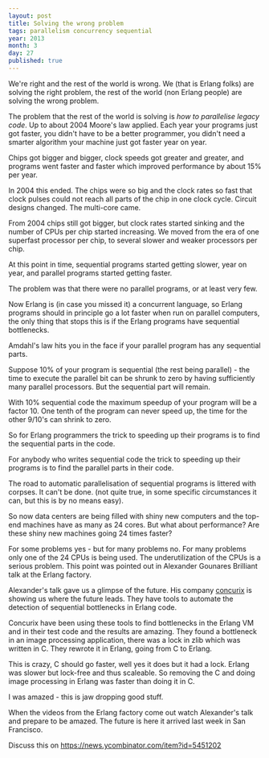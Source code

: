 ```yaml
---
layout: post
title: Solving the wrong problem
tags: parallelism concurrency sequential
year: 2013
month: 3
day: 27
published: true
---
```


We're right and the rest of the world is wrong. We (that is Erlang
folks) are solving the right problem, the rest of the world (non
Erlang people) are solving the wrong problem.

The problem that the rest of the world is solving is <i>how to
parallelise legacy code</i>. Up to about 2004 Moore's law
applied. Each year your programs just got faster, you didn't have to
be a better programmer, you didn't need a smarter algorithm your
machine just got faster year on year.

Chips got bigger and bigger, clock speeds got greater and greater,
and programs went faster and faster which improved performance by about
15% per year.

In 2004 this ended. The chips were so big and the clock rates so fast
that clock pulses could not reach all parts of the chip in one
clock cycle. Circuit designs changed. The multi-core came.

From 2004 chips still got bigger, but clock rates started sinking and
the number of CPUs per chip started increasing. We moved from the era
of one superfast processor per chip, to several slower and weaker
processors per chip.

At this point in time, sequential programs started getting slower, year on year,
and parallel programs started getting faster.

The problem was that there were no parallel programs, or at least very few.

Now Erlang is (in case you missed it) a concurrent language, so Erlang
programs should in principle go a lot faster when run on parallel
computers, the only thing that stops this is if the Erlang programs
have sequential bottlenecks.

Amdahl's law hits you in the face if your parallel program has any sequential parts.

Suppose 10% of your program is sequential (the rest being parallel) -
the time to execute the parallel bit can be shrunk to zero by having
sufficiently many parallel processors. But the sequential part will
remain.

With 10% sequential code the maximum speedup of your program will be a
factor 10. One tenth of the program can never speed up, the time for
the other 9/10's can shrink to zero.

So for Erlang programmers the trick to speeding up their programs is
to find the sequential parts in the code.

For anybody who writes sequential code the trick to speeding up their
programs is to find the parallel parts in their code.

The road to automatic parallelisation of sequential programs is
littered with corpses.  It can't be done. (not quite true, in some
specific circumstances it can, but this is by no means easy).

So now data centers are being filled with shiny new computers
and the top-end machines have as many as 24 cores. But what about performance?
Are these shiny new machines going 24 times faster?

For some problems yes - but for many problems no. For many problems
only one of the 24 CPUs is being used. The underutilization of the CPUs is
a serious problem.  This point was pointed out in Alexander Gounares
Brilliant talk at the Erlang factory.

Alexander's talk gave us a glimpse of the future. His company <a
href="http://concurix.com/">concurix</a> is showing us where the
future leads.  They have tools to automate the detection of sequential
bottlenecks in Erlang code.

Concurix have been using these tools to find bottlenecks in the Erlang
VM and in their test code and the results are amazing.  They found a
bottleneck in an image processing application, there was a lock in zlib
which was written in C. They rewrote it in Erlang, going from C to Erlang.

This is crazy, C should go faster, well yes it does but it had a
lock. Erlang was slower but lock-free and thus scaleable. So removing the C
and doing image processing in Erlang was faster than doing it in C.

I was amazed - this is jaw dropping good stuff.

When the videos from the Erlang factory come out watch Alexander's
talk and prepare to be amazed. The future is here it arrived last week
in San Francisco.

Discuss this on https://news.ycombinator.com/item?id=5451202 
  




